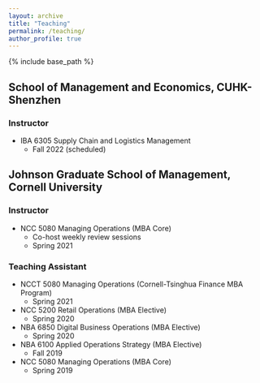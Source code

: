 ```yaml
---
layout: archive
title: "Teaching"
permalink: /teaching/
author_profile: true
---
```


{% include base_path %}

## School of Management and Economics, CUHK-Shenzhen
### Instructor
* IBA 6305 Supply Chain and Logistics Management
  * Fall 2022 (scheduled)

## Johnson Graduate School of Management, Cornell University
### Instructor
* NCC 5080 Managing Operations (MBA Core)
   * Co-host weekly review sessions
   * Spring 2021

### Teaching Assistant
* NCCT 5080 Managing Operations (Cornell-Tsinghua Finance MBA Program)
    * Spring 2021
* NCC 5200 Retail Operations (MBA Elective)
    * Spring 2020
* NBA 6850 Digital Business Operations (MBA Elective)
    * Spring 2020
* NBA 6100 Applied Operations Strategy (MBA Elective)
    * Fall 2019
* NCC 5080 Managing Operations (MBA Core)
    * Spring 2019


